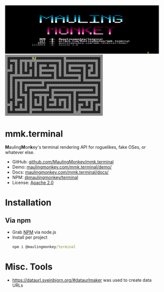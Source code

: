 ﻿![block-art Screenshot](https://raw.githubusercontent.com/MaulingMonkey/mmk.terminal/master/.projnfo/screenshots/block-art.png)
![rl-maze Screenshot](https://raw.githubusercontent.com/MaulingMonkey/mmk.terminal/master/.projnfo/screenshots/rl-maze.png)

# mmk.terminal

<strong>M</strong>auling<strong>M</strong>on<strong>k</strong>ey's terminal rendering API for roguelikes, fake OSes, or whatever else.

* GitHub: [github.com/MaulingMonkey/mmk.terminal](https://github.com/MaulingMonkey/mmk.terminal)
* Demo: [maulingmonkey.com/mmk.terminal/demo/](https://maulingmonkey.com/mmk.terminal/demo/)
* Docs: [maulingmonkey.com/mmk.terminal/docs/](https://maulingmonkey.com/mmk.terminal/docs/)
* NPM: [@maulingmonkey/terminal](https://www.npmjs.com/package/@maulingmonkey/terminal)
* License: [Apache 2.0](LICENSE.txt)

# Installation

## Via npm
* Grab [NPM](https://nodejs.org/en/) via node.js
* Install per project
  ```cmd
  npm i @maulingmonkey/terminal
  ```

# Misc. Tools

* https://dataurl.sveinbjorn.org/#dataurlmaker was used to create data URLs
